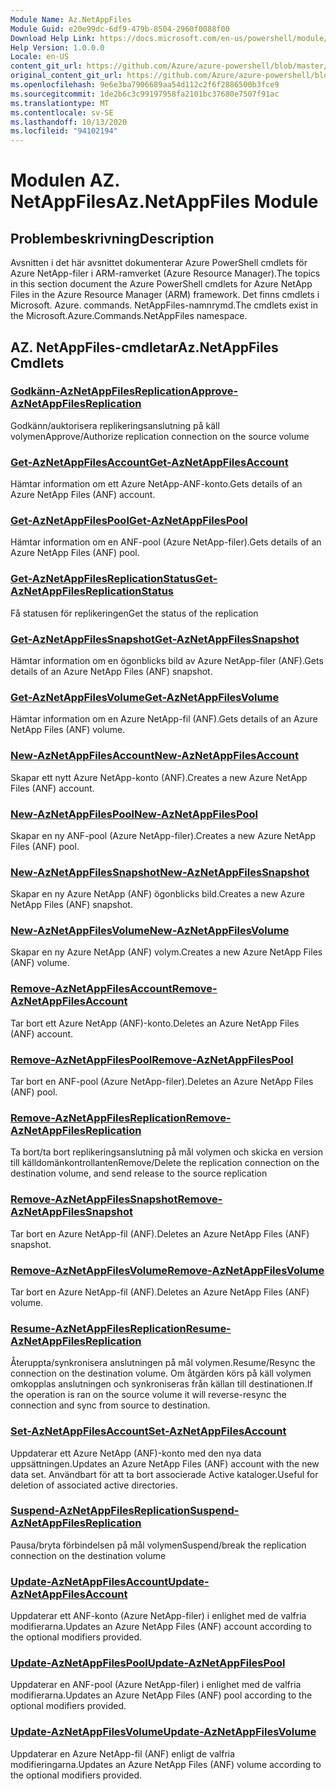 ```yaml
---
Module Name: Az.NetAppFiles
Module Guid: e20e99dc-6df9-479b-8504-2960f0088f00
Download Help Link: https://docs.microsoft.com/en-us/powershell/module/az.netappfiles
Help Version: 1.0.0.0
Locale: en-US
content_git_url: https://github.com/Azure/azure-powershell/blob/master/src/NetAppFiles/NetAppFiles/help/Az.NetAppFiles.md
original_content_git_url: https://github.com/Azure/azure-powershell/blob/master/src/NetAppFiles/NetAppFiles/help/Az.NetAppFiles.md
ms.openlocfilehash: 9e6e3ba7906689aa54d112c2f6f2886500b3fce9
ms.sourcegitcommit: 1de2b6c3c99197958fa2101bc37680e7507f91ac
ms.translationtype: MT
ms.contentlocale: sv-SE
ms.lasthandoff: 10/13/2020
ms.locfileid: "94102194"
---
```

# <span data-ttu-id="cedfc-101">Modulen AZ. NetAppFiles</span><span class="sxs-lookup"><span data-stu-id="cedfc-101">Az.NetAppFiles Module</span></span>
## <span data-ttu-id="cedfc-102">Problembeskrivning</span><span class="sxs-lookup"><span data-stu-id="cedfc-102">Description</span></span>
<span data-ttu-id="cedfc-103">Avsnitten i det här avsnittet dokumenterar Azure PowerShell cmdlets för Azure NetApp-filer i ARM-ramverket (Azure Resource Manager).</span><span class="sxs-lookup"><span data-stu-id="cedfc-103">The topics in this section document the Azure PowerShell cmdlets for Azure NetApp Files in the Azure Resource Manager (ARM) framework.</span></span> <span data-ttu-id="cedfc-104">Det finns cmdlets i Microsoft. Azure. commands. NetAppFiles-namnrymd.</span><span class="sxs-lookup"><span data-stu-id="cedfc-104">The cmdlets exist in the Microsoft.Azure.Commands.NetAppFiles namespace.</span></span>

## <span data-ttu-id="cedfc-105">AZ. NetAppFiles-cmdletar</span><span class="sxs-lookup"><span data-stu-id="cedfc-105">Az.NetAppFiles Cmdlets</span></span>
### [<span data-ttu-id="cedfc-106">Godkänn-AzNetAppFilesReplication</span><span class="sxs-lookup"><span data-stu-id="cedfc-106">Approve-AzNetAppFilesReplication</span></span>](Approve-AzNetAppFilesReplication.md)
<span data-ttu-id="cedfc-107">Godkänn/auktorisera replikeringsanslutning på käll volymen</span><span class="sxs-lookup"><span data-stu-id="cedfc-107">Approve/Authorize replication connection on the source volume</span></span>

### [<span data-ttu-id="cedfc-108">Get-AzNetAppFilesAccount</span><span class="sxs-lookup"><span data-stu-id="cedfc-108">Get-AzNetAppFilesAccount</span></span>](Get-AzNetAppFilesAccount.md)
<span data-ttu-id="cedfc-109">Hämtar information om ett Azure NetApp-ANF-konto.</span><span class="sxs-lookup"><span data-stu-id="cedfc-109">Gets details of an Azure NetApp Files (ANF) account.</span></span>

### [<span data-ttu-id="cedfc-110">Get-AzNetAppFilesPool</span><span class="sxs-lookup"><span data-stu-id="cedfc-110">Get-AzNetAppFilesPool</span></span>](Get-AzNetAppFilesPool.md)
<span data-ttu-id="cedfc-111">Hämtar information om en ANF-pool (Azure NetApp-filer).</span><span class="sxs-lookup"><span data-stu-id="cedfc-111">Gets details of an Azure NetApp Files (ANF) pool.</span></span>

### [<span data-ttu-id="cedfc-112">Get-AzNetAppFilesReplicationStatus</span><span class="sxs-lookup"><span data-stu-id="cedfc-112">Get-AzNetAppFilesReplicationStatus</span></span>](Get-AzNetAppFilesReplicationStatus.md)
<span data-ttu-id="cedfc-113">Få statusen för replikeringen</span><span class="sxs-lookup"><span data-stu-id="cedfc-113">Get the status of the replication</span></span>

### [<span data-ttu-id="cedfc-114">Get-AzNetAppFilesSnapshot</span><span class="sxs-lookup"><span data-stu-id="cedfc-114">Get-AzNetAppFilesSnapshot</span></span>](Get-AzNetAppFilesSnapshot.md)
<span data-ttu-id="cedfc-115">Hämtar information om en ögonblicks bild av Azure NetApp-filer (ANF).</span><span class="sxs-lookup"><span data-stu-id="cedfc-115">Gets details of an Azure NetApp Files (ANF) snapshot.</span></span>

### [<span data-ttu-id="cedfc-116">Get-AzNetAppFilesVolume</span><span class="sxs-lookup"><span data-stu-id="cedfc-116">Get-AzNetAppFilesVolume</span></span>](Get-AzNetAppFilesVolume.md)
<span data-ttu-id="cedfc-117">Hämtar information om en Azure NetApp-fil (ANF).</span><span class="sxs-lookup"><span data-stu-id="cedfc-117">Gets details of an Azure NetApp Files (ANF) volume.</span></span>

### [<span data-ttu-id="cedfc-118">New-AzNetAppFilesAccount</span><span class="sxs-lookup"><span data-stu-id="cedfc-118">New-AzNetAppFilesAccount</span></span>](New-AzNetAppFilesAccount.md)
<span data-ttu-id="cedfc-119">Skapar ett nytt Azure NetApp-konto (ANF).</span><span class="sxs-lookup"><span data-stu-id="cedfc-119">Creates a new Azure NetApp Files (ANF) account.</span></span>

### [<span data-ttu-id="cedfc-120">New-AzNetAppFilesPool</span><span class="sxs-lookup"><span data-stu-id="cedfc-120">New-AzNetAppFilesPool</span></span>](New-AzNetAppFilesPool.md)
<span data-ttu-id="cedfc-121">Skapar en ny ANF-pool (Azure NetApp-filer).</span><span class="sxs-lookup"><span data-stu-id="cedfc-121">Creates a new Azure NetApp Files (ANF) pool.</span></span>

### [<span data-ttu-id="cedfc-122">New-AzNetAppFilesSnapshot</span><span class="sxs-lookup"><span data-stu-id="cedfc-122">New-AzNetAppFilesSnapshot</span></span>](New-AzNetAppFilesSnapshot.md)
<span data-ttu-id="cedfc-123">Skapar en ny Azure NetApp (ANF) ögonblicks bild.</span><span class="sxs-lookup"><span data-stu-id="cedfc-123">Creates a new Azure NetApp Files (ANF) snapshot.</span></span>

### [<span data-ttu-id="cedfc-124">New-AzNetAppFilesVolume</span><span class="sxs-lookup"><span data-stu-id="cedfc-124">New-AzNetAppFilesVolume</span></span>](New-AzNetAppFilesVolume.md)
<span data-ttu-id="cedfc-125">Skapar en ny Azure NetApp (ANF) volym.</span><span class="sxs-lookup"><span data-stu-id="cedfc-125">Creates a new Azure NetApp Files (ANF) volume.</span></span>

### [<span data-ttu-id="cedfc-126">Remove-AzNetAppFilesAccount</span><span class="sxs-lookup"><span data-stu-id="cedfc-126">Remove-AzNetAppFilesAccount</span></span>](Remove-AzNetAppFilesAccount.md)
<span data-ttu-id="cedfc-127">Tar bort ett Azure NetApp (ANF)-konto.</span><span class="sxs-lookup"><span data-stu-id="cedfc-127">Deletes an Azure NetApp Files (ANF) account.</span></span>

### [<span data-ttu-id="cedfc-128">Remove-AzNetAppFilesPool</span><span class="sxs-lookup"><span data-stu-id="cedfc-128">Remove-AzNetAppFilesPool</span></span>](Remove-AzNetAppFilesPool.md)
<span data-ttu-id="cedfc-129">Tar bort en ANF-pool (Azure NetApp-filer).</span><span class="sxs-lookup"><span data-stu-id="cedfc-129">Deletes an Azure NetApp Files (ANF) pool.</span></span>

### [<span data-ttu-id="cedfc-130">Remove-AzNetAppFilesReplication</span><span class="sxs-lookup"><span data-stu-id="cedfc-130">Remove-AzNetAppFilesReplication</span></span>](Remove-AzNetAppFilesReplication.md)
<span data-ttu-id="cedfc-131">Ta bort/ta bort replikeringsanslutning på mål volymen och skicka en version till källdomänkontrollanten</span><span class="sxs-lookup"><span data-stu-id="cedfc-131">Remove/Delete the replication connection on the destination volume, and send release to the source replication</span></span>

### [<span data-ttu-id="cedfc-132">Remove-AzNetAppFilesSnapshot</span><span class="sxs-lookup"><span data-stu-id="cedfc-132">Remove-AzNetAppFilesSnapshot</span></span>](Remove-AzNetAppFilesSnapshot.md)
<span data-ttu-id="cedfc-133">Tar bort en Azure NetApp-fil (ANF).</span><span class="sxs-lookup"><span data-stu-id="cedfc-133">Deletes an Azure NetApp Files (ANF) snapshot.</span></span>

### [<span data-ttu-id="cedfc-134">Remove-AzNetAppFilesVolume</span><span class="sxs-lookup"><span data-stu-id="cedfc-134">Remove-AzNetAppFilesVolume</span></span>](Remove-AzNetAppFilesVolume.md)
<span data-ttu-id="cedfc-135">Tar bort en Azure NetApp-fil (ANF).</span><span class="sxs-lookup"><span data-stu-id="cedfc-135">Deletes an Azure NetApp Files (ANF) volume.</span></span>

### [<span data-ttu-id="cedfc-136">Resume-AzNetAppFilesReplication</span><span class="sxs-lookup"><span data-stu-id="cedfc-136">Resume-AzNetAppFilesReplication</span></span>](Resume-AzNetAppFilesReplication.md)
<span data-ttu-id="cedfc-137">Återuppta/synkronisera anslutningen på mål volymen.</span><span class="sxs-lookup"><span data-stu-id="cedfc-137">Resume/Resync the connection on the destination volume.</span></span> <span data-ttu-id="cedfc-138">Om åtgärden körs på käll volymen omkopplas anslutningen och synkroniseras från källan till destinationen.</span><span class="sxs-lookup"><span data-stu-id="cedfc-138">If the operation is ran on the source volume it will reverse-resync the connection and sync from source to destination.</span></span>

### [<span data-ttu-id="cedfc-139">Set-AzNetAppFilesAccount</span><span class="sxs-lookup"><span data-stu-id="cedfc-139">Set-AzNetAppFilesAccount</span></span>](Set-AzNetAppFilesAccount.md)
<span data-ttu-id="cedfc-140">Uppdaterar ett Azure NetApp (ANF)-konto med den nya data uppsättningen.</span><span class="sxs-lookup"><span data-stu-id="cedfc-140">Updates an Azure NetApp Files (ANF) account with the new data set.</span></span> <span data-ttu-id="cedfc-141">Användbart för att ta bort associerade Active kataloger.</span><span class="sxs-lookup"><span data-stu-id="cedfc-141">Useful for deletion of associated active directories.</span></span>

### [<span data-ttu-id="cedfc-142">Suspend-AzNetAppFilesReplication</span><span class="sxs-lookup"><span data-stu-id="cedfc-142">Suspend-AzNetAppFilesReplication</span></span>](Suspend-AzNetAppFilesReplication.md)
<span data-ttu-id="cedfc-143">Pausa/bryta förbindelsen på mål volymen</span><span class="sxs-lookup"><span data-stu-id="cedfc-143">Suspend/break the replication connection on the destination volume</span></span>

### [<span data-ttu-id="cedfc-144">Update-AzNetAppFilesAccount</span><span class="sxs-lookup"><span data-stu-id="cedfc-144">Update-AzNetAppFilesAccount</span></span>](Update-AzNetAppFilesAccount.md)
<span data-ttu-id="cedfc-145">Uppdaterar ett ANF-konto (Azure NetApp-filer) i enlighet med de valfria modifierarna.</span><span class="sxs-lookup"><span data-stu-id="cedfc-145">Updates an Azure NetApp Files (ANF) account according to the optional modifiers provided.</span></span>

### [<span data-ttu-id="cedfc-146">Update-AzNetAppFilesPool</span><span class="sxs-lookup"><span data-stu-id="cedfc-146">Update-AzNetAppFilesPool</span></span>](Update-AzNetAppFilesPool.md)
<span data-ttu-id="cedfc-147">Uppdaterar en ANF-pool (Azure NetApp-filer) i enlighet med de valfria modifierarna.</span><span class="sxs-lookup"><span data-stu-id="cedfc-147">Updates an Azure NetApp Files (ANF) pool according to the optional modifiers provided.</span></span>

### [<span data-ttu-id="cedfc-148">Update-AzNetAppFilesVolume</span><span class="sxs-lookup"><span data-stu-id="cedfc-148">Update-AzNetAppFilesVolume</span></span>](Update-AzNetAppFilesVolume.md)
<span data-ttu-id="cedfc-149">Uppdaterar en Azure NetApp-fil (ANF) enligt de valfria modifieringarna.</span><span class="sxs-lookup"><span data-stu-id="cedfc-149">Updates an Azure NetApp Files (ANF) volume according to the optional modifiers provided.</span></span>

